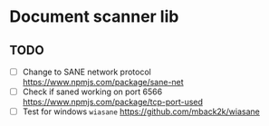 # Document scanner lib

## TODO

- [ ] Change to SANE network protocol
  https://www.npmjs.com/package/sane-net
- [ ] Check if saned working on port 6566
  https://www.npmjs.com/package/tcp-port-used
- [ ] Test for windows `wiasane`
  https://github.com/mback2k/wiasane
